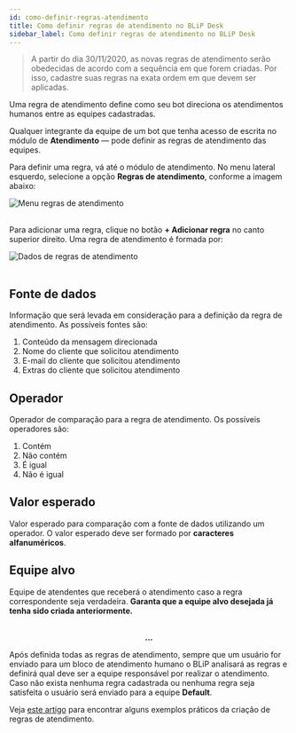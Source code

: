 ```yaml
---
id: como-definir-regras-atendimento
title: Como definir regras de atendimento no BLiP Desk
sidebar_label: Como definir regras de atendimento no BLiP Desk
---
```


>A partir do dia 30/11/2020, as novas regras de atendimento serão obedecidas de acordo com a sequência em que forem criadas. Por isso, cadastre suas regras na exata ordem em que devem ser aplicadas.

Uma regra de atendimento define como seu bot direciona os atendimentos humanos entre as equipes cadastradas.

Qualquer integrante da equipe de um bot que tenha acesso de escrita no módulo de **Atendimento** — pode definir as regras de atendimento das equipes.

Para definir uma regra, vá até o módulo de atendimento. No menu lateral esquerdo, selecione a opção **Regras de atendimento**, conforme a imagem abaixo:

![Menu regras de atendimento](/img/helpdesk/desk-como-definir-regras-atendimento-1.png)<br><br>

Para adicionar uma regra, clique no botão **+ Adicionar regra** no canto superior direito. Uma regra de atendimento é formada por:

![Dados de regras de atendimento](/img/helpdesk/desk-como-definir-regras-atendimento-2.png)<br><br>

## Fonte de dados

Informação que será levada em consideração para a definição da regra de atendimento. As possíveis fontes são:

1. Conteúdo da mensagem direcionada
2. Nome do cliente que solicitou atendimento
3. E-mail do cliente que solicitou atendimento
4. Extras do cliente que solicitou atendimento

## Operador

Operador de comparação para a regra de atendimento. Os possíveis operadores são:

1. Contém
2. Não contém
3. É igual
4. Não é igual

## Valor esperado

Valor esperado para comparação com a fonte de dados utilizando um operador. O valor esperado deve ser formado por **caracteres alfanuméricos**.

## Equipe alvo

Equipe de atendentes que receberá o atendimento caso a regra correspondente seja verdadeira. **Garanta que a equipe alvo desejada já tenha sido criada anteriormente.**<br><br>

**<p align="center"> ... </p>**

Após definida todas as regras de atendimento, sempre que um usuário for enviado para um bloco de atendimento humano o BLiP analisará as regras e definirá qual deve ser a equipe responsável por realizar o atendimento. Caso não exista nenhuma regra cadastrada ou nenhuma regra seja satisfeita o usuário será enviado para a equipe **Default**.

Veja [este artigo](https://help.blip.ai/docs/en/helpdesk/blipdesk/exemplos-regras-atendimento/) para encontrar alguns exemplos práticos da criação de regras de atendimento.


<!-- Rating frame -->
<script type="text/javascript" src="/scripts/rating.js"></script>
